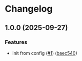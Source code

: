 # Changelog

## 1.0.0 (2025-09-27)


### Features

* init from config ([#1](https://github.com/y3owk1n/Vimnav.spoon/issues/1)) ([baec540](https://github.com/y3owk1n/Vimnav.spoon/commit/baec540e1539a50a299017774cbd7f112a60ef25))
